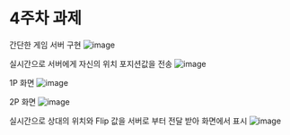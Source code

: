 # 4주차 과제 
간단한 게임 서버 구현
![image](https://github.com/BankBoy22/2024network_study/assets/48702307/fa612e1e-a407-4c27-bb62-6aaebbcdac12)

실시간으로 서버에게 자신의 위치 포지션값을 전송
![image](https://github.com/BankBoy22/2024network_study/assets/48702307/58c6e662-b6b4-4701-ab68-83efb93f98dc)

1P 화면
![image](https://github.com/BankBoy22/2024network_study/assets/48702307/22fe9d72-aa9d-4fac-a141-85b49f099ef9)

2P 화면
![image](https://github.com/BankBoy22/2024network_study/assets/48702307/2ae34c37-fdc5-4b3c-b05c-78d79998f716)

실시간으로 상대의 위치와 Flip 값을 서버로 부터 전달 받아 화면에서 표시
![image](https://github.com/BankBoy22/2024network_study/assets/48702307/7fbbf95f-8628-4dba-a4e5-a697be2bbdfc)
